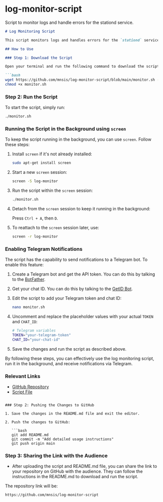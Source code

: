 # log-monitor-script
Script to monitor logs and handle errors for the stationd service.

```markdown
# Log Monitoring Script

This script monitors logs and handles errors for the `stationd` service.

## How to Use

### Step 1: Download the Script

Open your terminal and run the following command to download the script:

```bash
wget https://github.com/mnsis/log-monitor-script/blob/main/monitor.sh -O monitor.sh
chmod +x monitor.sh
```

### Step 2: Run the Script

To start the script, simply run:

```bash
./monitor.sh
```

### Running the Script in the Background using `screen`

To keep the script running in the background, you can use `screen`. Follow these steps:

1. Install `screen` if it's not already installed:

   ```bash
   sudo apt-get install screen
   ```

2. Start a new `screen` session:

   ```bash
   screen -S log-monitor
   ```

3. Run the script within the `screen` session:

   ```bash
   ./monitor.sh
   ```

4. Detach from the `screen` session to keep it running in the background:

   Press `Ctrl + A`, then `D`.

5. To reattach to the `screen` session later, use:

   ```bash
   screen -r log-monitor
   ```

### Enabling Telegram Notifications

The script has the capability to send notifications to a Telegram bot. To enable this feature:

1. Create a Telegram bot and get the API token. You can do this by talking to the [BotFather](https://telegram.me/BotFather).

2. Get your chat ID. You can do this by talking to the [GetID Bot](https://telegram.me/userinfobot).

3. Edit the script to add your Telegram token and chat ID:

   ```bash
   nano monitor.sh
   ```

4. Uncomment and replace the placeholder values with your actual `TOKEN` and `CHAT_ID`:

   ```bash
   # Telegram variables
   TOKEN="your-telegram-token"
   CHAT_ID="your-chat-id"
   ```

5. Save the changes and run the script as described above.

By following these steps, you can effectively use the log monitoring script, run it in the background, and receive notifications via Telegram.

### Relevant Links

- [GitHub Repository](https://github.com/mnsis/log-monitor-script)
- [Script File](https://github.com/mnsis/log-monitor-script/blob/main/monitor.sh)
```

### Step 2: Pushing the Changes to GitHub

1. Save the changes in the README.md file and exit the editor.

2. Push the changes to GitHub:

   ```bash
   git add README.md
   git commit -m "Add detailed usage instructions"
   git push origin main
   ```

### Step 3: Sharing the Link with the Audience

- After uploading the script and README.md file, you can share the link to your repository on GitHub with the audience. They can follow the instructions in the README.md to download and run the script.

The repository link will be:
```
https://github.com/mnsis/log-monitor-script
